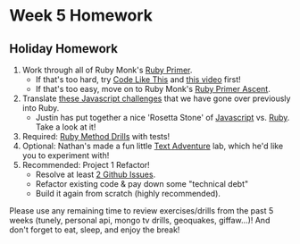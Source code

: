 # Week 5 Homework

## Holiday Homework

1. Work through all of Ruby Monk's [Ruby Primer](https://rubymonk.com).
    * If that's too hard, try [Code Like This](http://codelikethis.com/lessons/learn_to_code) and [this video](https://www.youtube.com/watch?v=Dji9ALCgfpM) first! 
    * If that's too easy, move on to Ruby Monk's [Ruby Primer Ascent](https://rubymonk.com/learning/books/4-ruby-primer-ascent).
2. Translate [these Javascript challenges](https://github.com/sf-wdi-25/notes/blob/master/week-05/homework/ruby-method-challenges.md) that we have gone over previously into Ruby.
    * Justin has put together a nice 'Rosetta Stone' of [Javascript](https://github.com/sf-wdi-25/notes/tree/master/week-01-controlling-the-dom/day-03-js/dawn-functions) vs. [Ruby](ruby-methods.md). Take a look at it!
2. Required: [Ruby Method Drills](https://github.com/sf-wdi-25/ruby_method_drills) with tests!
3. Optional: Nathan's made a fun little [Text Adventure](https://github.com/sf-wdi-25/text_adventure) lab, which he'd like you to experiment with!
4. Recommended: Project 1 Refactor!
    * Resolve at least [2 Github Issues](https://guides.github.com/features/issues/).
    * Refactor existing code & pay down some "technical debt"
    * Build it again from scratch (highly recommended).

Please use any remaining time to review exercises/drills from the past 5 weeks (tunely, personal api, mongo tv drills, geoquakes, giffaw...)! And don't forget to eat, sleep, and enjoy the break!
